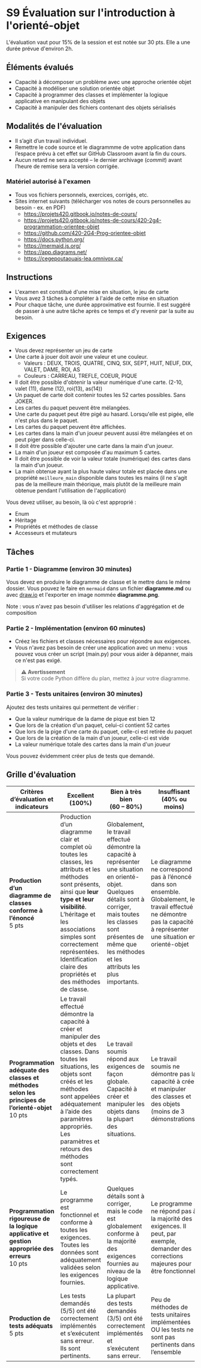 # S9 Évaluation sur l'introduction à l'orienté-objet
L'évaluation vaut pour 15% de la session et est notée sur 30 pts.
Elle a une durée prévue d'environ 2h.

## Éléments évalués
- Capacité à décomposer un problème avec une approche orientée objet
- Capacité à modéliser une solution orientée objet
- Capacité à programmer des classes et implémenter la logique applicative en manipulant des objets
- Capacité à manipuler des fichiers contenant des objets sérialisés

## Modalités de l'évaluation
- Il s’agit d’un travail individuel.
- Remettre le code source et le diagrammme de votre application dans l’espace prévu à cet effet sur GitHub Classroom avant la fin du cours. 
- Aucun retard ne sera accepté – le dernier archivage (_commit_) avant l’heure de remise sera la version corrigée. 

### Matériel autorisé à l'examen

- Tous vos fichiers personnels, exercices, corrigés, etc.
- Sites internet suivants (télécharger vos notes de cours personnelles au besoin - ex. en PDF)
  - https://projets420.gitbook.io/notes-de-cours/
  - https://projets420.gitbook.io/notes-de-cours/420-2g4-programmation-orientee-objet
  - https://github.com/420-2G4-Prog-orientee-objet
  - https://docs.python.org/
  - https://mermaid.js.org/
  - https://app.diagrams.net/
  - https://cegepoutaouais-lea.omnivox.ca/

## Instructions
- L'examen est constitué d'une mise en situation, le jeu de carte
- Vous avez 3 tâches à compléter à l'aide de cette mise en situation
- Pour chaque tâche, une durée approximative est fournie. Il est suggéré de passer à une autre tâche après ce temps et d'y revenir par la suite au besoin.

## Exigences
- Vous devez représenter un jeu de carte
- Une carte à jouer doit avoir une valeur et une couleur.
  - Valeurs : DEUX, TROIS, QUATRE, CINQ, SIX, SEPT, HUIT, NEUF, DIX, VALET, DAME, ROI, AS
  - Couleurs : CARREAU, TREFLE, COEUR, PIQUE
- Il doit être possible d'obtenir la valeur numérique d'une carte. (2-10, valet (11), dame (12), roi(13), as(14))
- Un paquet de carte doit contenir toutes les 52 cartes possibles. Sans JOKER.
- Les cartes du paquet peuvent être mélangées.
- Une carte du paquet peut être pigé au hasard. Lorsqu'elle est pigée, elle n'est plus dans le paquet.
- Les cartes du paquet peuvent être affichées.
- Les cartes dans la main d'un joueur peuvent aussi être mélangées et on peut piger dans celle-ci.
- Il doit être possible d'ajouter une carte dans la main d'un joueur.
- La main d'un joueur est composée d'au maximum 5 cartes.
- Il doit être possible de voir la valeur totale (numérique) des cartes dans la main d'un joueur.
- La main obtenue ayant la plus haute valeur totale est placée dans une propriété `meilleure_main` disponible dans toutes les mains
  (il ne s'agit pas de la meilleure main théorique, mais plutôt de la meilleure main obtenue pendant l'utilisation de l'application)

Vous devez utiliser, au besoin, là où c'est approprié :
- Enum
- Héritage 
- Propriétés et méthodes de classe
- Accesseurs et mutateurs

## Tâches
### Partie 1 - Diagramme (environ 30 minutes)
Vous devez en produire le diagramme de classe et le mettre dans le même dossier.
Vous pouvez le faire en `mermaid` dans un fichier **diagramme.md** 
ou avec [draw.io](https://app.diagrams.net) et l'exporter en image nommée **diagramme.png**.

Note : vous n'avez pas besoin d'utiliser les relations d'aggrégation et de composition

### Partie 2 - Implémentation (environ 60 minutes)
- Créez les fichiers et classes nécessaires pour répondre aux exigences.
- Vous n'avez pas besoin de créer une application avec un menu : vous pouvez vous créer un script (main.py) 
  pour vous aider à dépanner, mais ce n'est pas exigé.

> **⚠️ Avertissement**  
> Si votre code Python diffère du plan, mettez à jour votre diagramme.


### Partie 3 - Tests unitaires (environ 30 minutes)
Ajoutez des tests unitaires qui permettent de vérifier : 
- Que la valeur numérique de la dame de pique est bien 12
- Que lors de la création d'un paquet, celui-ci contient 52 cartes
- Que lors de la pige d'une carte du paquet, celle-ci est retirée du paquet
- Que lors de la création de la main d'un joueur, celle-ci est vide
- La valeur numérique totale des cartes dans la main d'un joueur

Vous pouvez évidemment créer plus de tests que demandé.

## Grille d'évaluation
| **Critères   d’évaluation     et indicateurs**               | **Excellent (100%)**                                         | **Bien à très bien <br />(60 – 80%)**                        | **Insuffisant <br />(40% ou moins)**                         |
| ------------------------------------------------------------ | ------------------------------------------------------------ | ------------------------------------------------------------ | ------------------------------------------------------------ |
| **Production d’un diagramme de classes  conforme à l’énoncé**  <br />5 pts | Production d’un diagramme clair et complet où toutes  les classes, les attributs et les méthodes sont présents, ainsi que **leur  type et leur visibilité**. L’héritage et les associations simples sont  correctement représentées. Identification claire des propriétés et des  méthodes de classe. | Globalement, le travail effectué démontre la capacité  à représenter une situation en orienté-objet. Quelques détails sont à  corriger, mais toutes les classes sont présentes de même que les méthodes et  les attributs les plus importants. | Le diagramme ne correspond pas à l’énoncé dans son  ensemble. Globalement, le travail effectué ne démontre pas la capacité à  représenter une situation en orienté-objet |
| **Programmation adéquate des classes et  méthodes selon les principes de l’orienté-objet**   <br />10 pts | Le travail effectué démontre la capacité à créer et  manipuler des objets et des classes. Dans toutes les situations, les objets  sont créés et les méthodes sont appelées adéquatement à l’aide des paramètres  appropriés. Les paramètres et retours des méthodes sont correctement typés. | Le travail soumis répond aux exigences de façon  globale. Capacité à créer et manipuler les objets dans la plupart des  situations. | Le travail soumis ne démontre pas la capacité à créer  et manipuler des classes et des objets (moins de 3 démonstrations) |
| **Programmation rigoureuse de la logique  applicative et gestion appropriée des erreurs**  <br />10 pts | Le programme est fonctionnel et conforme à toutes les  exigences. Toutes les données sont adéquatement validées selon les exigences  fournies. | Quelques détails sont à corriger, mais le code est  globalement conforme à la majorité des exigences fournies au niveau de la  logique applicative. | Le programme ne répond pas à la majorité des  exigences. Il peut, par exemple, demander des corrections majeures pour être  fonctionnel. |
| **Production de tests adéquats**  <br />5 pts                | Les tests demandés (5/5) ont été correctement  implémentés et s’exécutent sans erreur. Ils sont pertinents. | La plupart des tests demandés (3/5) ont été  correctement implémentés et s’exécutent sans erreur. | Peu de méthodes de tests unitaires implémentées OU  les tests ne sont pas pertinents dans l’ensemble |
